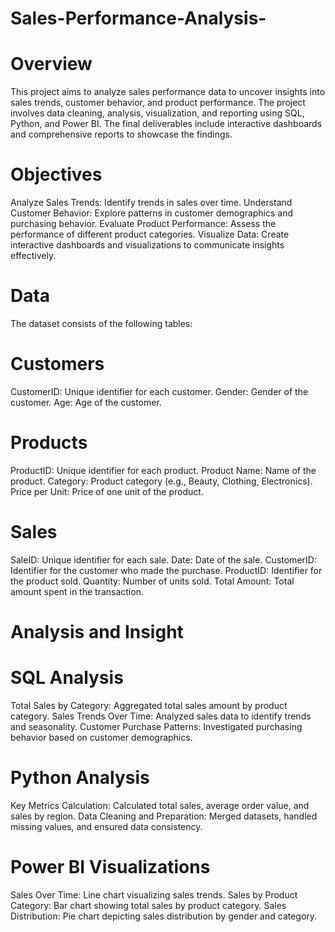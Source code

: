 # Sales-Performance-Analysis-

# Overview
This project aims to analyze sales performance data to uncover insights into sales trends, customer behavior, and product performance. The project involves data cleaning, analysis, visualization, and reporting using SQL, Python, and Power BI. The final deliverables include interactive dashboards and comprehensive reports to showcase the findings.

# Objectives
Analyze Sales Trends: Identify trends in sales over time.
Understand Customer Behavior: Explore patterns in customer demographics and purchasing behavior.
Evaluate Product Performance: Assess the performance of different product categories.
Visualize Data: Create interactive dashboards and visualizations to communicate insights effectively.

# Data
The dataset consists of the following tables:

# Customers

CustomerID: Unique identifier for each customer.
Gender: Gender of the customer.
Age: Age of the customer.

# Products

ProductID: Unique identifier for each product.
Product Name: Name of the product.
Category: Product category (e.g., Beauty, Clothing, Electronics).
Price per Unit: Price of one unit of the product.

# Sales

SaleID: Unique identifier for each sale.
Date: Date of the sale.
CustomerID: Identifier for the customer who made the purchase.
ProductID: Identifier for the product sold.
Quantity: Number of units sold.
Total Amount: Total amount spent in the transaction.

# Analysis and Insight
# SQL Analysis
Total Sales by Category: Aggregated total sales amount by product category.
Sales Trends Over Time: Analyzed sales data to identify trends and seasonality.
Customer Purchase Patterns: Investigated purchasing behavior based on customer demographics.

# Python Analysis
Key Metrics Calculation: Calculated total sales, average order value, and sales by region.
Data Cleaning and Preparation: Merged datasets, handled missing values, and ensured data consistency.

# Power BI Visualizations
Sales Over Time: Line chart visualizing sales trends.
Sales by Product Category: Bar chart showing total sales by product category.
Sales Distribution: Pie chart depicting sales distribution by gender and category.
